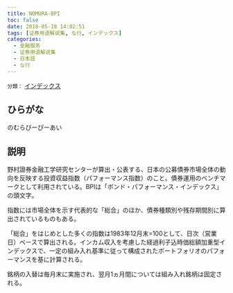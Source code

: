 ```yaml
---
title: NOMURA-BPI
toc: false
date: 2018-05-18 14:02:51
tags: [证券用语解说集, な行, インデックス]
categories:
  - 金融服务
  - 证券用语解说集
  - 日本語
  - な行
---
```


`分類：` [インデックス](/tags/インデックス/)

## ひらがな

のむらびーぴーあい

## 説明

野村證券金融工学研究センターが算出・公表する、日本の公募債券市場全体の動向を反映する投資収益指数（パフォーマンス指数）のこと。債券運用のベンチマークとして利用されている。BPIは「ボンド・パフォーマンス・インデックス」の頭文字。

指数には市場全体を示す代表的な「総合」のほか、債券種類別や残存期間別に算出されているものもある。

「総合」をはじめとした多くの指数は1983年12月末=100として、日次（営業日）ベースで算出される。インカム収入を考慮した経過利子込時価総額加重型インデックスで、一定の組み入れ基準に従って構成されたポートフォリオのパフォーマンスを基に計算される。

銘柄の入替は毎月末に実施され、翌月1ヵ月間については組み入れ銘柄は固定される。
